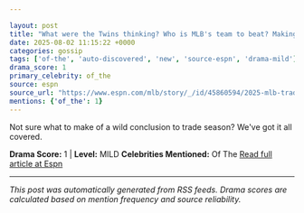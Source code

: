 ```yaml
---

layout: post
title: "What were the Twins thinking? Who is MLB's team to beat? Making sense of the trade deadline's biggest surprises""
date: 2025-08-02 11:15:22 +0000
categories: gossip
tags: ['of-the', 'auto-discovered', 'new', 'source-espn', 'drama-mild']
drama_score: 1
primary_celebrity: of_the
source: espn
source_url: "https://www.espn.com/mlb/story/_/id/45860594/2025-mlb-trade-deadline-real-not-twins-padres-mets-phillies-yankees-cubs-dodgers""
mentions: {'of_the': 1}
---
```


Not sure what to make of a wild conclusion to trade season? We've got it all covered.

**Drama Score:** 1 | **Level:** MILD **Celebrities Mentioned:** Of The [Read full article at Espn](https://www.espn.com/mlb/story/_/id/45860594/2025-mlb-trade-deadline-real-not-twins-padres-mets-phillies-yankees-cubs-dodgers)

---

*This post was automatically generated from RSS feeds. Drama scores are calculated based on mention frequency and source reliability.*